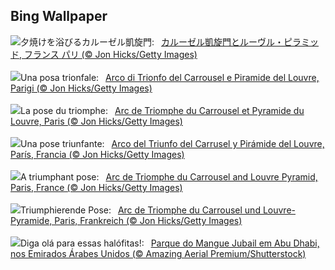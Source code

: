 ## Bing Wallpaper
![](https://www.bing.com/th?id=OHR.ParisLouvre_JA-JP0935023821_UHD.jpg&w=1000)夕焼けを浴びるカルーゼル凱旋門:&nbsp;&ensp;[カルーゼル凱旋門とルーヴル・ピラミッド, フランス パリ (© Jon Hicks/Getty Images)](https://www.bing.com/th?id=OHR.ParisLouvre_JA-JP0935023821_UHD.jpg)
<br><br/>
![](https://www.bing.com/th?id=OHR.ParisLouvre_IT-IT4671492105_UHD.jpg&w=1000)Una posa trionfale:&nbsp;&ensp;[Arco di Trionfo del Carrousel e Piramide del Louvre, Parigi (© Jon Hicks/Getty Images)](https://www.bing.com/th?id=OHR.ParisLouvre_IT-IT4671492105_UHD.jpg)
<br><br/>
![](https://www.bing.com/th?id=OHR.ParisLouvre_FR-FR5432483778_UHD.jpg&w=1000)La pose du triomphe:&nbsp;&ensp;[Arc de Triomphe du Carrousel et Pyramide du Louvre, Paris (© Jon Hicks/Getty Images)](https://www.bing.com/th?id=OHR.ParisLouvre_FR-FR5432483778_UHD.jpg)
<br><br/>
![](https://www.bing.com/th?id=OHR.ParisLouvre_ES-ES5817467821_UHD.jpg&w=1000)Una pose triunfante:&nbsp;&ensp;[Arco del Triunfo del Carrusel y Pirámide del Louvre, París, Francia (© Jon Hicks/Getty Images)](https://www.bing.com/th?id=OHR.ParisLouvre_ES-ES5817467821_UHD.jpg)
<br><br/>
![](https://www.bing.com/th?id=OHR.ParisLouvre_EN-GB6867376539_UHD.jpg&w=1000)A triumphant pose:&nbsp;&ensp;[Arc de Triomphe du Carrousel and Louvre Pyramid, Paris, France (© Jon Hicks/Getty Images)](https://www.bing.com/th?id=OHR.ParisLouvre_EN-GB6867376539_UHD.jpg)
<br><br/>
![](https://www.bing.com/th?id=OHR.ParisLouvre_DE-DE5257650746_UHD.jpg&w=1000)Triumphierende Pose:&nbsp;&ensp;[Arc de Triomphe du Carrousel und Louvre-Pyramide, Paris, Frankreich (© Jon Hicks/Getty Images)](https://www.bing.com/th?id=OHR.ParisLouvre_DE-DE5257650746_UHD.jpg)
<br><br/>
![](https://www.bing.com/th?id=OHR.MangrovePark_PT-BR8252208329_UHD.jpg&w=1000)Diga olá para essas halófitas!:&nbsp;&ensp;[Parque do Mangue Jubail em Abu Dhabi, nos Emirados Árabes Unidos  (© Amazing Aerial Premium/Shutterstock)](https://www.bing.com/th?id=OHR.MangrovePark_PT-BR8252208329_UHD.jpg)
<br><br/>
